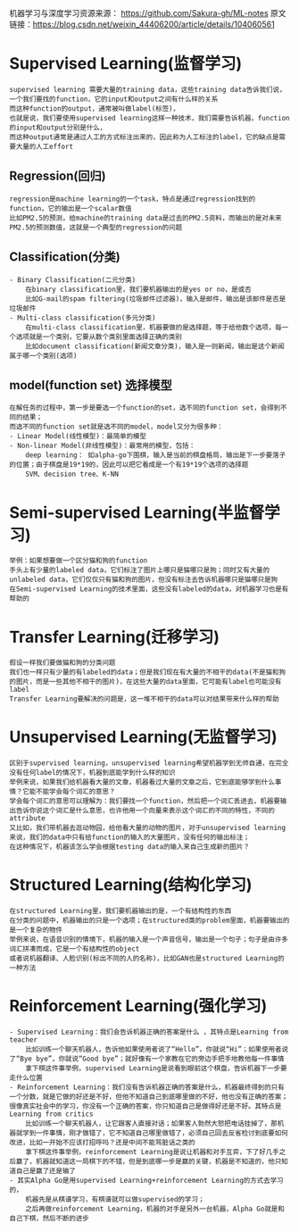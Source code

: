 机器学习与深度学习资源来源： https://github.com/Sakura-gh/ML-notes
原文链接：https://blog.csdn.net/weixin_44406200/article/details/104060561

# Supervised Learning(监督学习)
    supervised learning 需要大量的training data，这些training data告诉我们说，一个我们要找的function，它的input和output之间有什么样的关系
    而这种function的output，通常被叫做label(标签)，
    也就是说，我们要使用supervised learning这样一种技术，我们需要告诉机器，function的input和output分别是什么，
    而这种output通常是通过人工的方式标注出来的，因此称为人工标注的label，它的缺点是需要大量的人工effort
## Regression(回归)
    regression是machine learning的一个task，特点是通过regression找到的function，它的输出是一个scalar数值
    比如PM2.5的预测，给machine的training data是过去的PM2.5资料，而输出的是对未来PM2.5的预测数值，这就是一个典型的regression的问题
## Classification(分类)
    - Binary Classification(二元分类)
        在binary classification里，我们要机器输出的是yes or no，是或否
        比如G-mail的spam filtering(垃圾邮件过滤器)，输入是邮件，输出是该邮件是否是垃圾邮件
    - Multi-class classification(多元分类)
        在multi-class classification里，机器要做的是选择题，等于给他数个选项，每一个选项就是一个类别，它要从数个类别里面选择正确的类别
        比如document classification(新闻文章分类)，输入是一则新闻，输出是这个新闻属于哪一个类别(选项)
## model(function set) 选择模型
    在解任务的过程中，第一步是要选一个function的set，选不同的function set，会得到不同的结果；
    而选不同的function set就是选不同的model，model又分为很多种：
    - Linear Model(线性模型)：最简单的模型
    - Non-linear Model(非线性模型)：最常用的模型，包括：
        deep learning： 如alpha-go下围棋，输入是当前的棋盘格局，输出是下一步要落子的位置；由于棋盘是19*19的，因此可以把它看成是一个有19*19个选项的选择题
        SVM、decision tree、K-NN

# Semi-supervised Learning(半监督学习)
    举例：如果想要做一个区分猫和狗的function
    手头上有少量的labeled data，它们标注了图片上哪只是猫哪只是狗；同时又有大量的unlabeled data，它们仅仅只有猫和狗的图片，但没有标注去告诉机器哪只是猫哪只是狗
    在Semi-supervised Learning的技术里面，这些没有labeled的data，对机器学习也是有帮助的

# Transfer Learning(迁移学习)
    假设一样我们要做猫和狗的分类问题
    我们也一样只有少量的有labeled的data；但是我们现在有大量的不相干的data(不是猫和狗的图片，而是一些其他不相干的图片)，在这些大量的data里面，它可能有label也可能没有label
    Transfer Learning要解决的问题是，这一堆不相干的data可以对结果带来什么样的帮助

# Unsupervised Learning(无监督学习)
    区别于supervised learning，unsupervised learning希望机器学到无师自通，在完全没有任何label的情况下，机器到底能学到什么样的知识
    举例来说，如果我们给机器看大量的文章，机器看过大量的文章之后，它到底能够学到什么事情？它能不能学会每个词汇的意思？
    学会每个词汇的意思可以理解为：我们要找一个function，然后把一个词汇丢进去，机器要输出告诉你说这个词汇是什么意思，也许他用一个向量来表示这个词汇的不同的特性，不同的attribute
    又比如，我们带机器去逛动物园，给他看大量的动物的图片，对于unsupervised learning来说，我们的data中只有给function的输入的大量图片，没有任何的输出标注；
    在这种情况下，机器该怎么学会根据testing data的输入来自己生成新的图片？

# Structured Learning(结构化学习)
    在structured Learning里，我们要机器输出的是，一个有结构性的东西
    在分类的问题中，机器输出的只是一个选项；在structured类的problem里面，机器要输出的是一个复杂的物件
    举例来说，在语音识别的情境下，机器的输入是一个声音信号，输出是一个句子；句子是由许多词汇拼凑而成，它是一个有结构性的object
    或者说机器翻译、人脸识别(标出不同的人的名称)，比如GAN也是structured Learning的一种方法

# Reinforcement Learning(强化学习)
    - Supervised Learning：我们会告诉机器正确的答案是什么 ，其特点是Learning from teacher
        比如训练一个聊天机器人，告诉他如果使用者说了“Hello”，你就说“Hi”；如果使用者说了“Bye bye”，你就说“Good bye”；就好像有一个家教在它的旁边手把手地教他每一件事情
        拿下棋这件事举例，supervised Learning是说看到眼前这个棋盘，告诉机器下一步要走什么位置
    - Reinforcement Learning：我们没有告诉机器正确的答案是什么，机器最终得到的只有一个分数，就是它做的好还是不好，但他不知道自己到底哪里做的不好，他也没有正确的答案；很像真实社会中的学习，你没有一个正确的答案，你只知道自己是做得好还是不好。其特点是Learning from critics
        比如训练一个聊天机器人，让它跟客人直接对话；如果客人勃然大怒把电话挂掉了，那机器就学到一件事情，刚才做错了，它不知道自己哪里做错了，必须自己回去反省检讨到底要如何改进，比如一开始不应该打招呼吗？还是中间不能骂脏话之类的
        拿下棋这件事举例，reinforcement Learning是说让机器和对手互弈，下了好几手之后赢了，机器就知道这一局棋下的不错，但是到底哪一步是赢的关键，机器是不知道的，他只知道自己是赢了还是输了
    - 其实Alpha Go是用supervised Learning+reinforcement Learning的方式去学习的，
        机器先是从棋谱学习，有棋谱就可以做supervised的学习；
        之后再做reinforcement Learning，机器的对手是另外一台机器，Alpha Go就是和自己下棋，然后不断的进步
